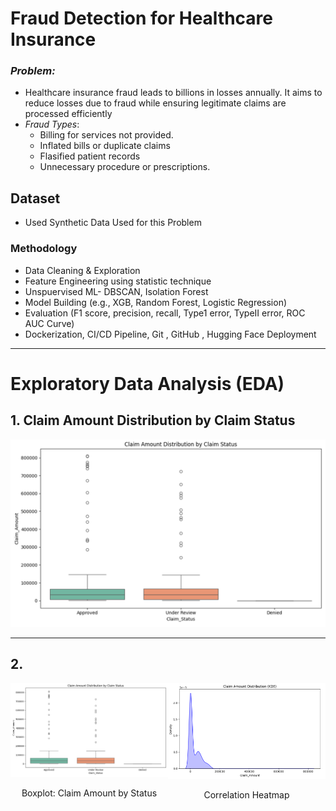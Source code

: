 # Fraud Detection for Healthcare Insurance

### *Problem:* 
* Healthcare insurance fraud leads to billions in losses annually. It aims to reduce losses due to fraud while ensuring legitimate claims are processed efficiently
* *Fraud Types*:
    * Billing for services not provided.
    * Inflated bills or duplicate claims
    * Flasified patient records
    * Unnecessary procedure or prescriptions.
      
## Dataset 
* Used Synthetic Data Used for this Problem

###  Methodology
* Data Cleaning & Exploration
* Feature Engineering using statistic technique
* Unspuervised ML- DBSCAN, Isolation Forest
* Model Building (e.g., XGB, Random Forest, Logistic Regression)
* Evaluation (F1 score, precision, recall, Type1 error, TypeII error, ROC AUC Curve)
* Dockerization, CI/CD Pipeline, Git , GitHub , Hugging Face Deployment




---
# Exploratory Data Analysis (EDA)

## 1. Claim Amount Distribution by Claim Status
![Claim Amount Distribution by Claim Status](https://github.com/sameena93/insurance_fraud_claim_detection/blob/main/static/claim_amount_status.png)

---

## 2. 
<div style="display: flex; justify-content: space-between;">
  <div>
    <img src="https://github.com/sameena93/insurance_fraud_claim_detection/blob/main/static/claim_amount_status.png" alt="Boxplot of Claim Amount" width="400">
    <p style="text-align: center;"link_to_boxplot.png>Boxplot: Claim Amount by Status</p>
  </div>
  <div>
    <img src="https://github.com/sameena93/insurance_fraud_claim_detection/blob/main/static/CLaim_amount_distibution(KDE).png" alt="Correlation Heatmap" width="400">
    <p style="text-align: center;">Correlation Heatmap</p>
  </div>
</div>
